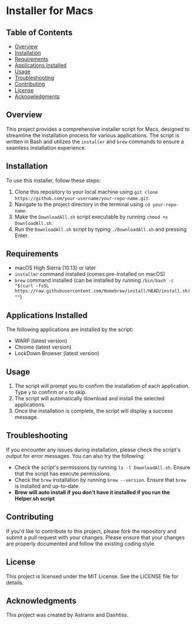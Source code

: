 # Installer for Macs

## Table of Contents

* [Overview](#overview)
* [Installation](#installation)
* [Requirements](#requirements)
* [Applications Installed](#applications-installed)
* [Usage](#usage)
* [Troubleshooting](#troubleshooting)
* [Contributing](#contributing)
* [License](#license)
* [Acknowledgments](#acknowledgments)

## Overview

This project provides a comprehensive installer script for Macs, designed to streamline the installation process for various applications. The script is written in Bash and utilizes the `installer` and `brew` commands to ensure a seamless installation experience.

## Installation

To use this installer, follow these steps:

1. Clone this repository to your local machine using `git clone https://github.com/your-username/your-repo-name.git`.
2. Navigate to the project directory in the terminal using `cd your-repo-name`.
3. Make the `DownloadAll.sh` script executable by running `chmod +x DownloadAll.sh`.
4. Run the `DownloadAll.sh` script by typing `./DownloadAll.sh` and pressing Enter.

## Requirements

* macOS High Sierra (10.13) or later
* `installer` command installed (comes pre-installed on macOS)
* `brew` command installed (can be installed by running `/bin/bash -c "$(curl -fsSL https://raw.githubusercontent.com/Homebrew/install/HEAD/install.sh)""`)

## Applications Installed

The following applications are installed by the script:

* WARP (latest version)
* Chrome (latest version)
* LockDown Browser (latest version)

## Usage

1. The script will prompt you to confirm the installation of each application. Type `y` to confirm or `n` to skip.
2. The script will automatically download and install the selected applications.
3. Once the installation is complete, the script will display a success message.

## Troubleshooting

If you encounter any issues during installation, please check the script's output for error messages. You can also try the following:

* Check the script's permissions by running `ls -l DownloadAll.sh`. Ensure that the script has execute permissions.
* Check the `brew` installation by running `brew --version`. Ensure that `brew` is installed and up-to-date.
* **Brew will auto install if you don't have it installed if you run the Helper.sh script**

## Contributing

If you'd like to contribute to this project, please fork the repository and submit a pull request with your changes. Please ensure that your changes are properly documented and follow the existing coding style.

## License

This project is licensed under the MIT License. See the LICENSE file for details.

## Acknowledgments

This project was created by Astranix and Dashtiss.
